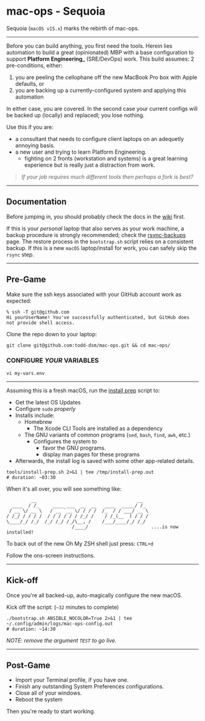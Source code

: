 # mac-ops - Sequoia

Sequoia (`macOS v15.x`) marks the rebirth of mac-ops.

---

Before you can build anything, you first need the tools. Herein lies automation to build a great (opinionated) MBP with a base configuration to support **Platform Engineering_** (SRE/DevOps) work. This build assumes: 2 pre-conditions, either:

1. you are peeling the cellophane off the new MacBook Pro box with Apple defaults, or
2. you are backing up a currently-configured system and applying this automation

In either case, you are covered. In the second case your current configs will be backed up (locally) and replacedl; you lose nothing.

Use this if you are:

* a consultant that needs to configure client laptops on an adequetly annoying basis.
* a new user and trying to learn Platform Engineering.
  * fighting on 2 fronts (workstation and systems) is a great learning experience but is really just a distraction from work.

> *If your job requires much different tools then perhaps a fork is best?*

---

## Documentation

Before jumping in, you should probably check the docs in the [wiki] first.

If this is your *personal* laptop that also serves as your work machine, a backup procedure is strongly recommended; check the [rsync-backups] page. The restore process in the `bootstrap.sh` script relies on a consistent backup. If this is a new `macOS` laptop/install for work, you can safely skip the `rsync` step.

---

## Pre-Game

Make sure the ssh keys associated with your GitHub account work as expected:

```shell
% ssh -T git@github.com
Hi yourUserName! You've successfully authenticated, but GitHub does not provide shell access.
```

Clone the repo down to your laptop:

`git clone git@github.com:todd-dsm/mac-ops.git && cd mac-ops/`

### CONFIGURE *YOUR* VARIABLES

`vi my-vars.env`

---

Assuming this is a fresh macOS, run the [install prep] script to:

* Get the latest OS Updates
* Configure `sudo` *properly*
* Installs include:
  * Homebrew
    * The Xcode CLI Tools are installed as a dependency
  * The GNU variants of common programs (`sed`, `bash`, `find`, `awk`, etc.)
    * Configures the system to
      * favor the GNU programs.
      * display man pages for these programs
* Afterwards, the install log is saved with some other app-related details.

```shell
tools/install-prep.sh 2>&1 | tee /tmp/install-prep.out
# duration: ~03:30
```

When it's all over, you will see something like:

```shell
         __                                     __
  ____  / /_     ____ ___  __  __   ____  _____/ /_
 / __ \/ __ \   / __ `__ \/ / / /  /_  / / ___/ __ \
/ /_/ / / / /  / / / / / / /_/ /    / /_(__  ) / / /
\____/_/ /_/  /_/ /_/ /_/\__, /    /___/____/_/ /_/
                        /____/                       ....is now installed!
```

To back out of the new Oh My ZSH shell just press: `CTRL+d`

Follow the ons-screen instructions.

---

## Kick-off

Once you're all backed-up, auto-magically configure the new macOS.

Kick off the script: (`~32` minutes to complete)

```shell
./bootstrap.sh ANSIBLE_NOCOLOR=True 2>&1 | tee ~/.config/admin/logs/mac-ops-config.out
# duration: ~14:30
```

*NOTE: remove the argument `TEST` to go live.*

---

## Post-Game

* Import your Terminal profile, if you have one.
* Finish any outstanding System Preferences configurations.
* Close all of your windows.
* Reboot the system

Then you're ready to start working.

[phase1]:https://github.com/todd-dsm/process-ph1
[install prep]:https://github.com/todd-dsm/mac-ops/wiki/Install-Prep
[wiki]:https://github.com/todd-dsm/mac-ops/wiki
[rsync-backups]:https://github.com/todd-dsm/rsync-backups
